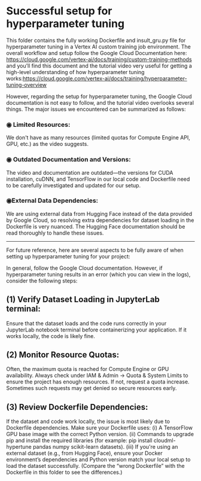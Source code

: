 
# Successful setup for hyperparameter tuning

This folder contains the fully working Dockerfile and insult_gru.py file for hyperparameter tuning in a Vertex AI custom training job environment. The overall workflow and setup follow the Google Cloud Documentation here: https://cloud.google.com/vertex-ai/docs/training/custom-training-methods and you’ll find this document and the tutorial video very useful for getting a high-level understanding of how hyperparameter tuning works:https://cloud.google.com/vertex-ai/docs/training/hyperparameter-tuning-overview

However, regarding the setup for hyperparameter tuning, the Google Cloud documentation is not easy to follow, and the tutorial video overlooks several things. The major issues we encountered can be summarized as follows:

### ◉ Limited Resources:
We don't have as many resources (limited quotas for Compute Engine API, GPU, etc.) as the video suggests.

### ◉ Outdated Documentation and Versions:
The video and documentation are outdated—the versions for CUDA installation, cuDNN, and TensorFlow in our local code and Dockerfile need to be carefully investigated and updated for our setup.

### ◉External Data Dependencies:
We are using external data from Hugging Face instead of the data provided by Google Cloud, so resolving extra dependencies for dataset loading in the Dockerfile is very nuanced. The Hugging Face documentation should be read thoroughly to handle these issues.

---
For future reference, here are several aspects to be fully aware of when setting up hyperparameter tuning for your project:

In general, follow the Google Cloud documentation. However, if hyperparameter tuning results in an error (which you can view in the logs), consider the following steps:

## (1) Verify Dataset Loading in JupyterLab terminal:
Ensure that the dataset loads and the code runs correctly in your JupyterLab notebook terminal before containerizing your application. If it works locally, the code is likely fine.

## (2) Monitor Resource Quotas:
Often, the maximum quota is reached for Compute Engine or GPU availability. Always check under IAM & Admin → Quota & System Limits to ensure the project has enough resources. If not, request a quota increase. Sometimes such requests may get denied so secure resources early.

## (3) Review Dockerfile Dependencies:
If the dataset and code work locally, the issue is most likely due to Dockerfile dependencies. Make sure your Dockerfile uses:
(i) A TensorFlow GPU base image with the correct Python version.
(ii) Commands to upgrade pip and install the required libraries (for example:
pip install cloudml-hypertune pandas numpy scikit-learn datasets).
(iii) If you're using an external dataset (e.g., from Hugging Face), ensure your Docker environment’s dependencies and Python version match your local setup to load the dataset successfully.
(Compare the “wrong Dockerfile” with the Dockerfile in this folder to see the differences.)
